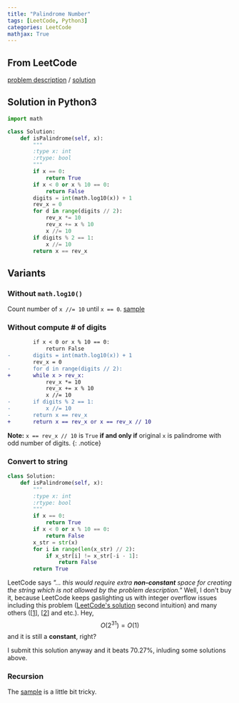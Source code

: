 ```yaml
---
title: "Palindrome Number"
tags: [LeetCode, Python3]
categories: LeetCode
mathjax: True
---
```


## From LeetCode
[problem description](https://leetcode.com/problems/palindrome-number/description/)
/
[solution]

## Solution in Python3
```python
import math

class Solution:
    def isPalindrome(self, x):
        """
        :type x: int
        :rtype: bool
        """
        if x == 0:
            return True
        if x < 0 or x % 10 == 0:
            return False
        digits = int(math.log10(x)) + 1
        rev_x = 0
        for d in range(digits // 2):
            rev_x *= 10 
            rev_x += x % 10
            x //= 10
        if digits % 2 == 1:
            x //= 10
        return x == rev_x
```

## Variants

### Without `math.log10()`
Count number of `x //= 10` until `x == 0`. [sample](https://github.com/qiyuangong/leetcode/blob/master/python/009_Palindrome_Number.py)

### Without compute # of digits
```diff
        if x < 0 or x % 10 == 0:
            return False
-       digits = int(math.log10(x)) + 1
        rev_x = 0
-       for d in range(digits // 2):
+       while x > rev_x:
            rev_x *= 10 
            rev_x += x % 10
            x //= 10
-       if digits % 2 == 1:
-           x //= 10
-       return x == rev_x
+       return x == rev_x or x == rev_x // 10
```
**Note:** `x == rev_x // 10` is `True` **if and only if** original `x` is palindrome with odd number of digits.
{: .notice}

### Convert to string
```python
class Solution:
    def isPalindrome(self, x):
        """
        :type x: int
        :rtype: bool
        """
        if x == 0:
            return True
        if x < 0 or x % 10 == 0:
            return False
        x_str = str(x)
        for i in range(len(x_str) // 2):
            if x_str[i] != x_str[-i - 1]:
                return False
        return True
```
LeetCode says *"... this would require extra **non-constant** space for creating the string which is not allowed by the problem description."* Well, I don't buy it, because LeetCode keeps gaslighting us with integer overflow issues including this problem ([LeetCode's solution][solution] second intuition) and many others ([[1]], [[2]] and etc.). Hey, $$O(2^{31}) = O(1)$$ and it is still a **constant**, right? 

I submit this solution anyway and it beats 70.27%, inluding some solutions above.

### Recursion
The [sample](https://www.geeksforgeeks.org/check-if-a-number-is-palindrome/) is a little bit tricky.

[1]: https://leetcode.com/problems/reverse-integer/description/
[2]: https://leetcode.com/problems/string-to-integer-atoi/description/
[solution]: (https://leetcode.com/problems/palindrome-number/solution/)